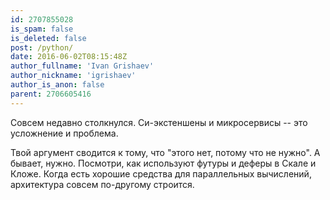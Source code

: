 ```yaml
---
id: 2707855028
is_spam: false
is_deleted: false
post: /python/
date: 2016-06-02T08:15:48Z
author_fullname: 'Ivan Grishaev'
author_nickname: 'igrishaev'
author_is_anon: false
parent: 2706605416
---
```


<p>Совсем недавно столкнулся. Си-экстеншены и микросервисы -- это усложнение и проблема.</p><p>Твой аргумент сводится к тому, что "этого нет, потому что не нужно". А бывает, нужно. Посмотри, как используют футуры и деферы в Скале и Кложе. Когда есть хорошие средства для параллельных вычислений, архитектура совсем по-другому строится.</p>
